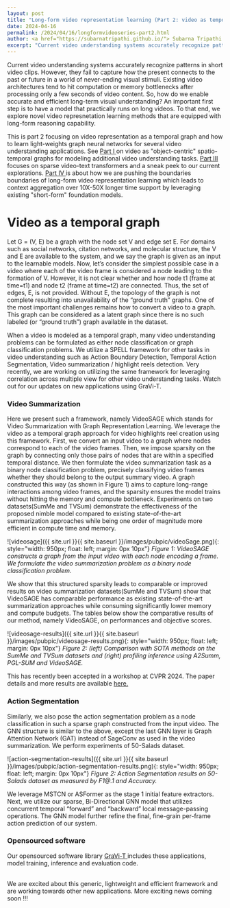 ```yaml
---
layout: post
title: "Long-form video representation learning (Part 2: video as temporal graphs)"
date: 2024-04-16
permalink: /2024/04/16/longformvideoseries-part2.html
author: <a href="https://subarnatripathi.github.io/"> Subarna Tripathi </a>
excerpt: "Current video understanding systems accurately recognize patterns in short video clips, but fails to process a video content over a few seconds due to computation and memory bottleneck. We propose a video representation method based on a spatio-temporal graph learning (SPELL) to equip it with long-term reasoning ability... "  
---
```




Current video understanding systems accurately recognize patterns in short video clips. 
However, they fail to capture how the present connects to the past or future in a world of never-ending visual stimuli. 
Existing video architectures tend to hit computation or memory bottlenecks after processing only a few seconds of video content. 
So, how do we enable accurate and efficient long-term visual understanding? An important first step is to have a model that practically 
runs on long videos. To that end, we explore novel video represnetation learning methods that are equipped with long-form reasoning capability. 

This is part 2 focusing on video representation as a temporal graph and how to learn light-weights graph neural networks for several video 
understanding applications. See <a href="https://intelailabpage.github.io/2024/04/16/longformvideoseries-part1.html"> Part I </a> on video as "object-centric" spatio-temporal graphs for modeling additional video understanding tasks. 
<a href="https://intelailabpage.github.io/2024/04/16/longformvideoseries-part3.html"> Part III </a> focuses on sparse video-text transformers and a sneak peek to our current explorations. <a href="https://intelailabpage.github.io/2024/04/16/longformvideoseries-part4.html"> Part IV </a> is about how we are pushing the boundaries boundaries of long-form video representation learning which leads to context aggregation 
over 10X-50X longer time support by leveraging existing "short-form" foundation models.  


# Video as a temporal graph #

Let G = (V, E) be a graph with the node set V and edge set E. For domains such as social networks, citation networks, and molecular structure, the V and E are available to the system, and we say the graph is given as an input to the learnable models. Now, let’s consider the simplest possible case in a video where each of the video frame is considered a node leading to the formation of V. However, it is not clear whether and how node t1 (frame at time=t1) and node t2 (frame at time=t2) are connected. Thus, the set of edges, E, is not provided. Without E, the topology of the graph is not complete resulting into unavailability of the “ground truth” graphs. One of the most important challenges remains how to convert a video to a graph. This graph can be considered as a latent graph since there is no such labeled (or “ground truth”) graph available in the dataset.

When a video is modeled as a temporal graph, many video understanding problems can be formulated as either node classification or graph classification problems. We utilize a SPELL framework for other tasks in video understanding such as Action Boundary Detection, Temporal Action Segmentation, Video summarization / highlight reels detection. Very recently, we are working on utilizing the same framework for leveraging correlation across multiple view for other video understanding tasks. Watch out for our updates on new applications using GraVi-T. 

### Video Summarization ###
Here we present such a framework, namely VideoSAGE which stands for Video Summarization with Graph Representation Learning. 
We leverage the video as a temporal graph approach for video highlights reel creation using this framework. First, we convert an input video to a graph where nodes correspond to each of the video frames. Then, we impose sparsity on the graph by connecting only those pairs of nodes that are within a specified temporal distance. 
We then formulate the video summarization task as a binary node classification problem, precisely classifying video frames whether they should belong to the output summary video. A graph constructed this way (as shown in Figure 1) aims to capture long-range interactions among video frames, and the sparsity ensures the model trains without hitting the memory and compute bottleneck. 
Experiments on two datasets(SumMe and TVSum) demonstrate the effectiveness of the proposed nimble model compared to existing state-of-the-art summarization approaches while being one order of magnitude more efficient in compute time and memory.  

![videosage]({{ site.url }}{{ site.baseurl }}/images/pubpic/videoSage.png){: style="width: 950px; float: left; margin: 0px 10px"} 
*Figure 1: VideoSAGE constructs a graph from the input video with each node encoding a frame. We formulate the video summarization problem as a binary node classification problem.*

We show that this structured sparsity leads to comparable or improved results on video summarization
datasets(SumMe and TVSum) show that VideoSAGE has comparable performance as existing state-of-the-art summarization approaches while consuming significantly lower memory and compute budgets. The tables below show the comparative results of our method, namely VideoSAGE, on performances and objective scores. 

![videosage-results]({{ site.url }}{{ site.baseurl }}/images/pubpic/videosage-results.png){: style="width: 950px; float: left; margin: 0px 10px"} 
*Figure 2: (left) Comparison with SOTA methods on the SumMe and TVSum datasets and (right) profiling inference using A2Summ, PGL-SUM and VideoSAGE.* 

This has recently been accepted in a workshop at CVPR 2024. The paper details and more results are available <a href="https://arxiv.org/pdf/2404.10539"> here. </a>


### Action Segmentation ###
Similarly, we also pose the action segmentation problem as a node classification in such a sparse graph constructed from the input video. The GNN structure is similar to the above, except the last GNN layer is Graph Attention Network (GAT) instead of SageConv as used in the video summarization. We perform experiments of 50-Salads dataset.  

![action-segmentation-results]({{ site.url }}{{ site.baseurl }}/images/pubpic/action-segmentation-results.png){: style="width: 950px; float: left; margin: 0px 10px"} 
*Figure 2: Action Segmentation results on 50-Salads dataset as measured by F1@.1 and Accuracy.* 

We leverage MSTCN or ASFormer as the stage 1 initial feature extractors. Next, we utilize our sparse, Bi-Directional GNN model that utilizes concurrent temporal “forward” and “backward” local message-passing operations. The GNN model further refine the final, fine-grain per-frame action prediction of our system. 

### Opensourced software ###
Our opensourced software library <a href="https://github.com/IntelLabs/GraVi-T"> GraVi-T </a> includes these applications, model training, inference and evaluation code. 

<br>
We are excited about this generic, lightweight and efficient framework and are working towards other new applications. More exciting news coming soon !!!
